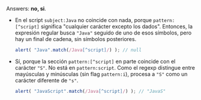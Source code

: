 Answers: **no, si**.

- En el script `subject:Java` no coincide con nada, porque `pattern:[^script]` significa "cualquier carácter excepto los dados". Entonces, la expresión regular busca `"Java"` seguido de uno de esos símbolos, pero hay un final de cadena, sin símbolos posteriores.

    ```js run
    alert( "Java".match(/Java[^script]/) ); // null
    ```
- Sí, porque la sección `pattern:[^script]` en parte coincide con el carácter `"S"`. No está en `pattern:script`. Como el regexp distingue entre mayúsculas y minúsculas (sin flag `pattern:i`), procesa a `"S"` como un carácter diferente de `"s"`.

    ```js run
    alert( "JavaScript".match(/Java[^script]/) ); // "JavaS"
    ```
